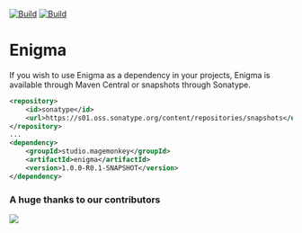 [![Build](https://github.com/promcteam/enigma/actions/workflows/release.yml/badge.svg?branch=main)](https://s01.oss.sonatype.org/content/repositories/releases/studio/magemonkey/enigma/1.0.0-R0.1-SNAPSHOT)
[![Build](https://github.com/promcteam/enigma/actions/workflows/devbuild.yml/badge.svg?branch=dev)](https://s01.oss.sonatype.org/content/repositories/snapshots/studio/magemonkey/enigma/1.0.0-R0.1-SNAPSHOT)

# Enigma

If you wish to use Enigma as a dependency in your projects, Enigma is available through Maven Central
or snapshots through Sonatype.

```xml
<repository>
    <id>sonatype</id>
    <url>https://s01.oss.sonatype.org/content/repositories/snapshots</url>
</repository>
...
<dependency>
    <groupId>studio.magemonkey</groupId>
    <artifactId>enigma</artifactId>
    <version>1.0.0-R0.1-SNAPSHOT</version>
</dependency>
```

### A huge thanks to our contributors

<a href="https://github.com/promcteam/enigma/graphs/contributors">
<img src="https://contrib.rocks/image?repo=promcteam/enigma" />
</a>